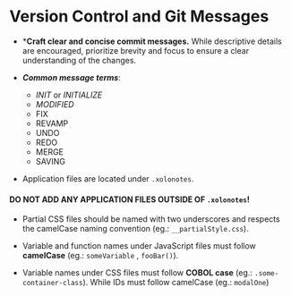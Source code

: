 
# Version Control and Git Messages

* ***Craft clear and concise commit messages.** While descriptive details are encouraged, prioritize brevity and focus to ensure a clear understanding of the changes.

* ***Common message terms***:
	* *INIT* or *INITIALIZE*
	* *MODIFIED*
	* FIX
	* REVAMP
	* UNDO
	* REDO
	* MERGE
	* SAVING


* Application files are located under `.xolonotes`.
#### DO NOT ADD ANY APPLICATION FILES OUTSIDE OF `.xolonotes`!

* Partial CSS files should be named with two underscores and respects the camelCase naming convention (eg.: `__partialStyle.css`).
	
* Variable and function names under JavaScript files must follow **camelCase** (eg.: `someVariable` , `fooBar()`).
		
* Variable names under CSS files must follow **COBOL case** (eg.: `.some-container-class`). While IDs must follow camelCase (eg.: `modalOne`)

	










